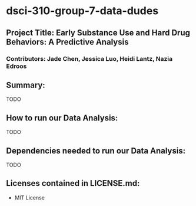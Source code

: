 # dsci-310-group-7-data-dudes

## Project Title: Early Substance Use and Hard Drug Behaviors: A Predictive Analysis
### Contributors: Jade Chen, Jessica Luo, Heidi Lantz, Nazia Edroos

## Summary:
TODO

## How to run our Data Analysis:
TODO

## Dependencies needed to run our Data Analysis:
TODO

## Licenses contained in LICENSE.md:
- MIT License
